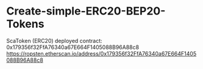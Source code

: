 # Create-simple-ERC20-BEP20-Tokens
ScaToken (ERC20) deployed contract: 0x179356f32FfA76340a67E664F1405088B96A88c8
https://ropsten.etherscan.io/address/0x179356f32FfA76340a67E664F1405088B96A88c8

